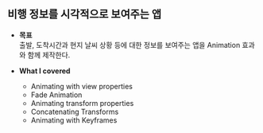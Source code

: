 ## 비행 정보를 시각적으로 보여주는 앱

+ **목표**<br>
출발, 도착시간과 현지 날씨 상황 등에 대한 정보를 보여주는 앱을 Animation 효과와 함께 제작한다.

+ **What I covered**<br>
  + Animating with view properties
  + Fade Animation
  + Animating transform properties
  + Concatenating Transforms
  + Animating with Keyframes
